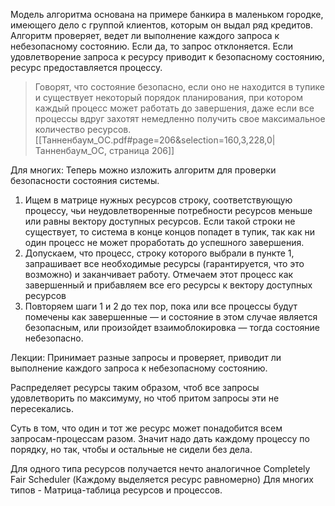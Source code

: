 Модель алгоритма основана на примере банкира в маленьком городке, имеющего дело с группой клиентов, которым он выдал ряд кредитов. Алгоритм проверяет, ведет ли выполнение каждого запроса к небезопасному состоянию. Если да, то запрос отклоняется. Если удовлетворение запроса к ресурсу приводит к безопасному состоянию, ресурс предоставляется процессу.

> Говорят, что состояние безопасно, если оно не находится в тупике и существует некоторый порядок планирования, при котором каждый процесс может работать до завершения, даже если все процессы вдруг захотят немедленно получить свое максимальное количество ресурсов.
[[Танненбаум_ОС.pdf#page=206&selection=160,3,228,0|Танненбаум_ОС, страница 206]]

Для многих:
Теперь можно изложить алгоритм для проверки безопасности состояния системы.
1. Ищем в матрице нужных ресурсов строку, соответствующую процессу, чьи неудовлетворенные потребности ресурсов меньше или равны вектору доступных ресурсов. Если такой строки не существует, то система в конце концов попадет в тупик, так как ни один процесс не может проработать до успешного завершения.
2. Допускаем, что процесс, строку которого выбрали в пункте 1, запрашивает все необходимые ресурсы (гарантируется, что это возможно) и заканчивает работу. Отмечаем этот процесс как завершенный и прибавляем все его ресурсы к вектору доступных ресурсов
3. Повторяем шаги 1 и 2 до тех пор, пока или все процессы будут помечены как завершенные — и состояние в этом случае является безопасным, или произойдет взаимоблокировка — тогда состояние небезопасно.

Лекции:
Принимает разные запросы и проверяет, приводит ли выполнение каждого запроса к небезопасному состоянию.

Распределяет ресурсы таким образом, чтоб все запросы удовлетворить по максимуму, но чтоб притом запросы эти не пересекались.

Суть в том, что один и тот же ресурс может понадобится всем запросам-процессам разом. Значит надо дать каждому процессу по порядку, но так, чтобы и остальные не сидели без дела.

Для одного типа ресурсов получается нечто аналогичное Completely Fair Scheduler (Каждому выделяется ресурс равномерно)
Для многих типов - Матрица-таблица ресурсов и процессов.